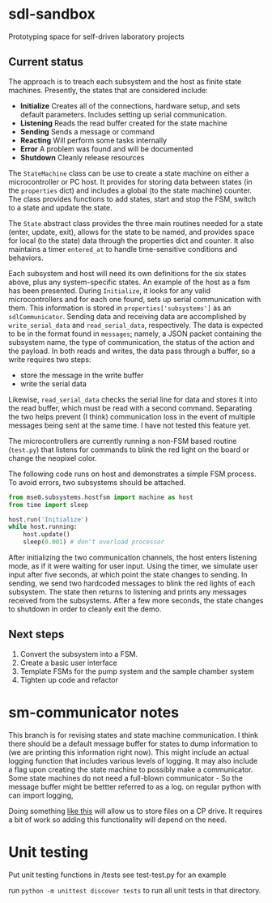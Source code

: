 # sdl-sandbox
Prototyping space for self-driven laboratory projects

## Current status

The approach is to treach each subsystem and the host as finite state machines. Presently, the states that are considered include:

- **Initialize** Creates all of the connections, hardware setup, and sets default parameters. Includes setting up serial communication.
- **Listening** Reads the read buffer created for the state machine
- **Sending** Sends a message or command
- **Reacting** Will perform some tasks internally
- **Error** A problem was found and will be documented
- **Shutdown** Cleanly release resources

The `StateMachine` class can be use to create a state machine on either a microcontroller or PC host. It provides for storing data between states (in the `properties` dict) and includes a global (to the state machine) counter. The class provides functions to add states, start and stop the FSM, switch to a state and update the state.

The `State` abstract class provides the three main routines needed for a state (enter, update, exit), allows for the state to be named, and provides space for local (to the state) data through the properties dict and counter. It also maintains a timer `entered_at` to handle time-sensitive conditions and behaviors.

Each subsystem and host will need its own definitions for the six states above, plus any system-specific states. An example of the host as a fsm has been presented. During `Initialize`, it looks for any valid microcontrollers and for each one found, sets up serial communication with them. This information is stored in `properties['subsystems']` as an `sdlCommunicator`. Sending data and receiving data are accomplished by `write_serial_data` and `read_serial_data`, respectively. The data is expected to be in the format found in `messages`; namely, a JSON packet containing the subsystem name, the type of communication, the status of the action and the payload. In both reads and writes, the data pass through a buffer, so a write requires two steps:

- store the message in the write buffer
- write the serial data

Likewise, `read_serial_data` checks the serial line for data and stores it into the read buffer, which must be read with a second command. Separating the two helps prevent (I think) communication loss in the event of multiple messages being sent at the same time. I have not tested this feature yet.

The microcontrollers are currently running a non-FSM based routine (`test.py`) that listens for commands to blink the red light on the board or change the neopixel color.

The following code runs on host and demonstrates a simple FSM process. To avoid errors, two subsystems should be attached.

``` python
from mse0.subsystems.hostfsm import machine as host
from time import sleep

host.run('Initialize')
while host.running:
    host.update()
    sleep(0.001) # don't overload processor
```

After initializing the two communication channels, the host enters listening mode, as if it were waiting for user input. Using the timer, we simulate user input after five seconds, at which point the state changes to sending. In sending, we send two hardcoded messages to blink the red lights of each subsystem. The state then returns to listening and prints any messages received from the subsystems. After a few more seconds, the state changes to shutdown in order to cleanly exit the demo.

## Next steps

1. Convert the subsystem into a FSM.
2. Create a basic user interface
3. Template FSMs for the pump system and the sample chamber system
4. Tighten up code and refactor


# sm-communicator notes

This branch is for revising states and state machine communication. I think there should be a default message buffer for states to dump information to (we are printing this information right now). This might include an actual logging function that includes various levels of logging. It may also include a flag upon creating the state machine to possibly make a communicator. Some state machines do not need a full-blown communicator - So the message buffer might be bettter referred to as a log. on regular python with can import logging, 

Doing something [like this](https://learn.adafruit.com/circuitpython-essentials/circuitpython-storage) will allow us to store files on a CP drive. It requires a bit of work so adding this functionality will depend on the need.

# Unit testing

Put unit testing functions in /tests see test-test.py for an example

run `python -m unittest discover tests` to run all unit tests in that directory.
